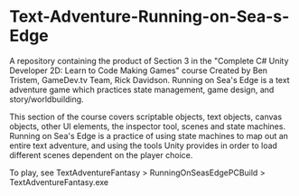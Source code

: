 # Text-Adventure-Running-on-Sea-s-Edge
A repository containing the product of Section 3 in the "Complete C# Unity Developer 2D: Learn to Code Making Games" course Created by Ben Tristem, GameDev.tv Team, Rick Davidson. Running on Sea's Edge is a text adventure game which practices state management, game design, and story/worldbuilding.


This section of the course covers scriptable objects, text objects, canvas objects, other UI elements, the inspector tool, scenes
and state machines. Running on Sea's Edge is a practice of using state machines to map out an entire text adventure, and using the
tools Unity provides in order to load different scenes dependent on the player choice.

To play, see TextAdventureFantasy > RunningOnSeasEdgePCBuild > TextAdventureFantasy.exe
